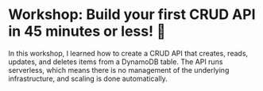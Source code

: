 # Workshop: Build your first CRUD API in 45 minutes or less! 🌟

In this workshop, I learned how to create a CRUD API that creates, reads, updates, and deletes items from a DynamoDB table. The API runs serverless, which means there is no management of the underlying infrastructure, and scaling is done automatically.
